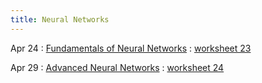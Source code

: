 ```yaml
---
title: Neural Networks
---
```


Apr 24 
: [Fundamentals of Neural Networks](https://github.com/gallettilance/Data-Science-Fundamentals/raw/main/lecture_23/23_Neural_Networks.pdf) 
  : [worksheet 23](https://github.com/gallettilance/Data-Science-Fundamentals/blob/main/lecture_23/worksheet_23.ipynb) 

Apr 29
: [Advanced Neural Networks](https://github.com/gallettilance/Data-Science-Fundamentals/raw/main/lecture_24/24_Neural_Networks.pdf) 
  : [worksheet 24](https://github.com/gallettilance/Data-Science-Fundamentals/blob/main/lecture_24/worksheet_24.ipynb) 

